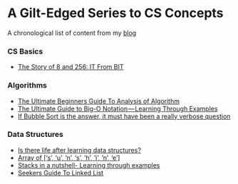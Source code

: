 # A Gilt-Edged Series to CS Concepts
A chronological list of content from my [blog](https://jshilpa.com/)

### CS Basics
- [The Story of 8 and 256: IT From BIT](https://jshilpa.com/the-story-of-8-and-256-it-from-bit/)

### Algorithms
 - [The Ultimate Beginners Guide To Analysis of Algorithm](https://jshilpa.com/the-ultimate-beginners-guide-to-analysis-of-algorithm/)
 - [The Ultimate Guide to Big-O Notation — Learning Through Examples](https://jshilpa.com/the-ultimate-guide-to-big-o-notation-learning-through-examples/)
 - [If Bubble Sort is the answer, it must have been a really verbose question](https://jshilpa.com/bubbleology%E2%80%8A-%E2%80%8Athe-study-of-bubble-sort/)
 
### Data Structures
- [Is there life after learning data structures?](https://jshilpa.com/is-there-life-after-learning-data-structures/)
- [Array of [‘s’, ‘u’, ’n’, ‘s’, ‘h’, ‘i’, ’n’, ‘e’]](https://jshilpa.com/array-of-s-u-n-s-h-i-n-e/)
- [Stacks in a nutshell- Learning through examples](https://jshilpa.com/stacks-in-a-nutshell-learning-through-examples/)
- [Seekers Guide To Linked List](https://jshilpa.com/seekers-guide-to-linked-list/)


